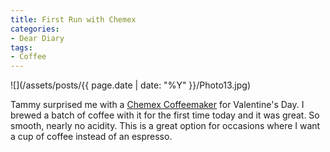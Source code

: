 ```yaml
---
title: First Run with Chemex
categories:
- Dear Diary
tags:
- Coffee
---
```


![](/assets/posts/{{ page.date | date: "%Y" }}/Photo13.jpg)
  



Tammy surprised me with a [Chemex Coffeemaker](http://www.chemexcoffeemaker.com/) for Valentine's Day. I brewed a batch of coffee with it for the first time today and it was great. So smooth, nearly no acidity. This is a great option for occasions where I want a cup of coffee instead of an espresso.
